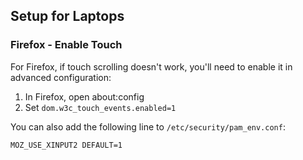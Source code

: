 ## Setup for Laptops

### Firefox - Enable Touch

For Firefox, if touch scrolling doesn't work, you'll need to enable it in advanced configuration:

1. In Firefox, open about:config
1. Set `dom.w3c_touch_events.enabled=1`

You can also add the following line to `/etc/security/pam_env.conf`:

`MOZ_USE_XINPUT2 DEFAULT=1`
